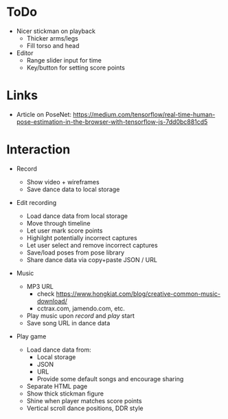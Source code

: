 # ToDo
- Nicer stickman on playback
    - Thicker arms/legs
    - Fill torso and head
- Editor
    - Range slider input for time
    - Key/button for setting score points

# Links
- Article on PoseNet: https://medium.com/tensorflow/real-time-human-pose-estimation-in-the-browser-with-tensorflow-js-7dd0bc881cd5

# Interaction
- Record
    - Show video + wireframes
    - Save dance data to local storage

- Edit recording
    - Load dance data from local storage
    - Move through timeline
    - Let user mark score points
    - Highilght potentially incorrect captures
    - Let user select and remove incorrect captures
    - Save/load poses from pose library
    - Share dance data via copy+paste JSON / URL

- Music
    - MP3 URL
        - check https://www.hongkiat.com/blog/creative-common-music-download/
        - cctrax.com, jamendo.com, etc.
    - Play music upon *record* and *play* start
    - Save song URL in dance data

- Play game
    - Load dance data from:
        - Local storage
        - JSON
        - URL
        - Provide some default songs and encourage sharing
    - Separate HTML page
    - Show thick stickman figure
    - Shine when player matches score points
    - Vertical scroll dance positions, DDR style
